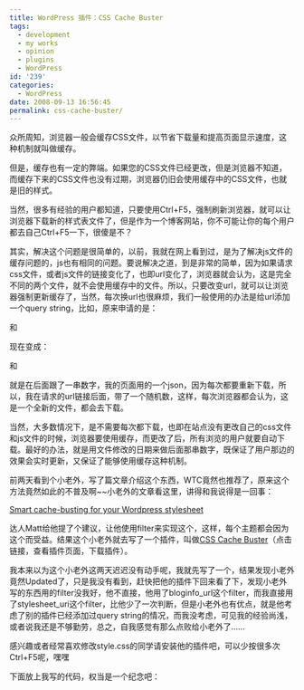 ```yaml
---
title: WordPress 插件：CSS Cache Buster
tags:
  - development
  - my works
  - opinion
  - plugins
  - WordPress
id: '239'
categories:
  - WordPress
date: 2008-09-13 16:56:45
permalink: css-cache-buster/
---
```


众所周知，浏览器一般会缓存CSS文件，以节省下载量和提高页面显示速度，这种机制就叫做缓存。

但是，缓存也有一定的弊端。如果您的CSS文件已经更改，但是浏览器不知道，而缓存下来的CSS文件也没有过期，浏览器仍旧会使用缓存中的CSS文件，也就是旧的样式。

当然，很多有经验的用户都知道，只要使用Ctrl+F5，强制刷新浏览器，就可以让浏览器下载新的样式表文件了，但是作为一个博客网站，你不可能让你的每个用户都去自己Ctrl+F5一下，很傻是不？
<!-- more -->
其实，解决这个问题是很简单的，以前，我就在网上看到过，是为了解决js文件的缓存问题的，js也有相同的问题。要说解决之道，到是非常的简单，因为如果请求css文件，或者js文件的链接变化了，也即url变化了，浏览器就会认为，这是完全不同的两个文件，就不会使用缓存中的文件。所以，只要改变url，就可以让浏览器强制更新缓存了，当然，每次换url也很麻烦，我们一般使用的办法是给url添加一个query string，比如，原来申请的是：

<link rel='stylesheet' href='http://localhost/wp25/wp-content/default/style.css' type='text/css' />

和

<script src='http://localhost/wp25/wp-content/default/custom.js' type='text/javascript'></script>

现在变成：

<link rel='stylesheet' href='http://localhost/wp25/wp-content/default/style.css?120012022' type='text/css' />

和

<script src='http://localhost/wp25/wp-content/default/custom.js?12345678' type='text/javascript'></script>

就是在后面跟了一串数字，我的页面用的一个json，因为每次都要重新下载，所以，我在请求的url链接后面，带了一个随机数，这样，每次浏览器都会认为，这是一个全新的文件，都会去下载。

当然，大多数情况下，是不需要每次都下载，也即在站点没有更改自己的css文件和js文件的时候，浏览器要使用缓存，而更改了后，所有浏览的用户就要自动下载。最好的办法，就是用文件修改的日期来做后面那串数字，既保证了用户那边的效果会实时更新，又保证了能够使用缓存这种机制。

前两天看到个小老外，写了篇文章介绍这个东西，WTC竟然也推荐了，原来这个方法竟然如此的不普及啊~~小老外的文章看这里，讲得和我说得是一回事：

[Smart cache-busting for your Wordpress stylesheet](http://www.alistercameron.com/2008/09/10/smart-cache-busting-for-your-wordpress-stylesheet/)

达人Matt给他提了个建议，让他使用filter来实现这个，这样，每个主题都会因为这个而受益。结果这个小老外就去写了一个插件，叫做[CSS Cache Buster](http://www.alistercameron.com/2008/09/12/wordpress-plugin-css-cache-buster/)（点击链接，查看插件页面，下载插件）。

我本来以为这个小老外这两天迟迟没有动手呢，我就先写了一个，结果发现小老外竟然Updated了，只是我没有看到，赶快把他的插件下回来看了下，发现小老外写的东西用的filter没我好，他不直接，他用了bloginfo_url这个filter，而我直接用了stylesheet_uri这个filter，比他少了一次判断，但是小老外也有优点，就是他考虑了别的插件已经添加过query string的情况，而我没考虑，可见我的经验尚浅，或者说我还是不够勤劳，总之，自我感觉有那么点败给小老外了……

感兴趣或者经常喜欢修改style.css的同学请安装他的插件吧，可以少按很多次Ctrl+F5呢，嘿嘿

下面放上我写的代码，权当是一个纪念吧：